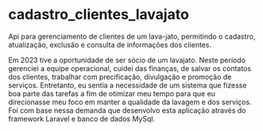 # cadastro_clientes_lavajato
Api para gerenciamento de clientes de um lava-jato, permitindo o cadastro, atualização, exclusão e consulta de informações dos clientes.

Em 2023 tive a oportunidade de ser sócio de um lavajato. Neste período gerenciei a equipe operacional, cuidei das finanças, de salvar os contatos dos clientes, trabalhar com precificação, divulgação e promoção de serviços. Entretanto, eu sentia a necessidade de um sistema que fizesse boa parte das tarefas a fim de otimizar meu tempo para que eu direcionasse meu foco em manter a qualidade da lavagem e dos serviços. Foi com base nessa demanda que desenvolvo esta aplicação através do framework Laravel e banco de dados MySql.
